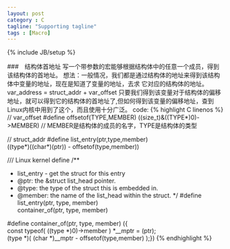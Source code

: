 ```yaml
---
layout: post
category : C
tagline: "Supporting tagline"
tags : [Macro]
---
```

{% include JB/setup %}


###　结构体首地址
写一个带参数的宏能够根据结构体中的任意一个成员，得到该结构体的首地址。
想法：一般情况，我们都是通过结构体的地址来得到该结构体中变量的地址，现在是知道了变量的地址，去求
它对应的结构体的地址。
var_address = struct_addr + var_offset
只要我们得到该变量对于结构体的偏移地址，就可以得到它的结构体的首地址了,但如何得到该变量的偏移地址，查到Linux内核中用到了这个，而且使用十分广泛。
code:
{% highlight C linenos %}
// var_offset
#define offsetof(TYPE,MEMBER) ((size_t)&((TYPE*)0)->MEMBER)
// MEMBER是结构体的成员的名字，TYPE是结构体的类型

// struct_addr
#define list_entry(ptr,type,member) \
		((type*)((char*)(ptr)) - offsetof(type,member))

/// Linux kernel define
/**
 * list_entry - get the struct for this entry
 * @ptr:	the &struct list_head pointer.
 * @type:	the type of the struct this is embedded in.
 * @member:	the name of the list_head within the struct.
 */
#define list_entry(ptr, type, member) \
	container_of(ptr, type, member)

#define container_of(ptr, type, member) ({				    \
        const typeof( ((type *)0)->member  ) *__mptr = (ptr); \
        (type *)( (char *)__mptr - offsetof(type,member)  );})
{% endhighlight %}

